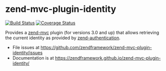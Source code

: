 # zend-mvc-plugin-identity

[![Build Status](https://secure.travis-ci.org/zendframework/zend-mvc-plugin-identity.svg?branch=master)](https://secure.travis-ci.org/zendframework/zend-mvc-plugin-identity)
[![Coverage Status](https://coveralls.io/repos/zendframework/zend-mvc-plugin-identity/badge.svg?branch=master)](https://coveralls.io/r/zendframework/zend-mvc-plugin-identity?branch=master)

Provides a
[zend-mvc](https://zendframework.github.io/zend-mvc/) plugin (for versions 3.0
and up) that allows retrieving the current identity as provided by
[zend-authentication](https://github.com/zendframework/zend-authentication).

- File issues at https://github.com/zendframework/zend-mvc-plugin-identity/issues
- Documentation is at https://zendframework.github.io/zend-mvc-plugin-identity/
